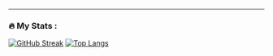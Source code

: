 ---

### :fire: My Stats :
[![GitHub Streak](http://github-readme-streak-stats.herokuapp.com?user=r6pid&theme=dark&border_radius=10)](https://git.io/streak-stats)
[![Top Langs](https://github-readme-stats.vercel.app/api/top-langs/?username=r6pid&layout=compact&theme=vision-friendly-dark)](https://github.com/anuraghazra/github-readme-stats)
